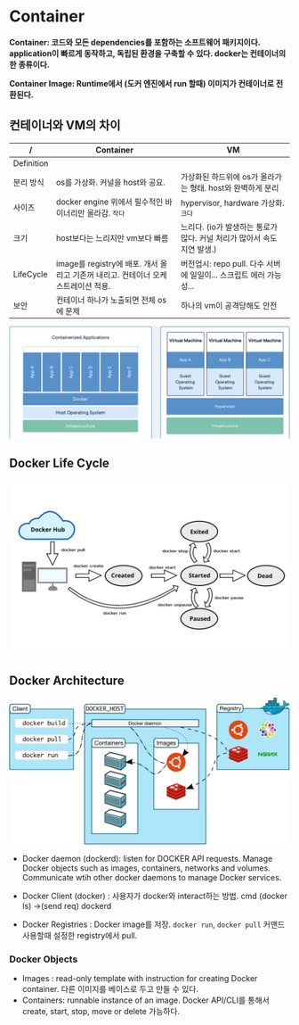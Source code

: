 # Container

**Container: 코드와 모든 dependencies를 포함하는 소프트웨어 패키지이다. application이 빠르게 동작하고, 독립된 환경을 구축할 수 있다. docker는 컨테이너의 한 종류이다.**

**Container Image: Runtime에서 (도커 엔진에서 run 할때) 이미지가 컨테이너로 전환된다.**


## 컨테이너와 VM의 차이

| / | Container | VM |
| -- | -- | -- |
| Definition | | |
| 분리 방식 | os를 가상화. 커널을 host와 공요. | 가상화된 하드위에 os가 올라가는 형태. host와 완벽하게 분리|
| 사이즈 | docker engine 위에서 필수적인 바이너리만 올라감. `작다` | hypervisor, hardware 가상화. `크다` |
| 크기 | host보다는 느리지만 vm보다 빠름 | 느리다. (io가 발생하는 통로가 많다. 커널 처리가 많아서 속도 지연 발생.) |
| LifeCycle | image를 registry에 배포. 개서 올리고 기존꺼 내리고. 컨테이너 오케스트레이션 적용. | 버전업시: repo pull. 다수 서버에 일일이... 스크립트 에러 가능성... |
| 보안 | 컨테이너 하나가 노출되면 전체 os에 문제 | 하나의 vm이 공격당해도 안전|

![Image of docker and vm](img/containerVSvm.png)

## Docker Life Cycle

![Image of docker life cycle](img/docker_lifecycle.jpeg)


## Docker Architecture

![Image of docker architecture](img/docker_arch.svg)

* Docker daemon (dockerd): listen for DOCKER API requests. Manage Docker objects such as images, containers, networks and volumes. Communicate wtih other docker daemons to manage Docker services.

* Docker Client (docker) : 사용자가 docker와 interact하는 방법. cmd (docker ls) ->(send req) dockerd

* Docker Registries : Docker image를 저장. `docker run`, `docker pull` 커맨드 사용할때 설정한 registry에서 pull.

### Docker Objects 
* Images : read-only template with instruction for creating Docker container. 다른 이미지를 베이스로 두고 만들 수 있다. 
* Containers: runnable instance of an image. Docker API/CLI를 통해서 create, start, stop, move or delete 가능하다.
